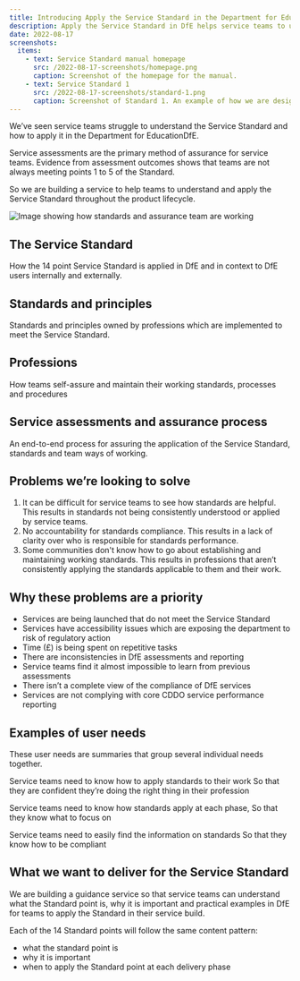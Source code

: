 ```yaml
---
title: Introducing Apply the Service Standard in the Department for Education
description: Apply the Service Standard in DfE helps service teams to understand and apply the 14 point Service Standard in the context of DfE.
date: 2022-08-17
screenshots:
  items:
    - text: Service Standard manual homepage
      src: /2022-08-17-screenshots/homepage.png
      caption: Screenshot of the homepage for the manual.
    - text: Service Standard 1
      src: /2022-08-17-screenshots/standard-1.png
      caption: Screenshot of Standard 1. An example of how we are designing content.
---
```


We’ve seen service teams struggle to understand the Service Standard and how to apply it in the Department for EducationDfE.

Service assessments are the primary method of assurance for service teams. Evidence from assessment outcomes shows that teams are not always meeting points 1 to 5 of the Standard. 

So we are building a service to help teams to understand and apply the Service Standard throughout the product lifecycle.


![Image showing how standards and assurance team are working](/2022-08-17-screenshots/overview.png)

## The Service Standard

How the 14 point Service Standard is applied in DfE and in context to DfE users internally and externally.


## Standards and principles

Standards and principles owned by professions which are implemented to meet the Service Standard.

## Professions

How teams self-assure and maintain their working standards, processes and procedures

## Service assessments and assurance process

An end-to-end process for assuring the application of the Service Standard, standards and team ways of working.

## Problems we’re looking to solve

1. It can be difficult for service teams to see how standards are helpful.
   This results in standards not being consistently understood or applied by service teams.
2. No accountability for standards compliance.
   This results in a lack of clarity over who is responsible for standards performance.
3. Some communities don't know how to go about establishing and maintaining working standards. 
   This results in professions that aren’t consistently applying the standards applicable to them and their work.

## Why these problems are a priority

- Services are being launched that do not meet the Service Standard
- Services have accessibility issues which are exposing the department to risk of regulatory action
- Time (£) is being spent on repetitive tasks 
- There are inconsistencies in DfE assessments and reporting
- Service teams find it almost impossible to learn from previous assessments
- There isn’t a complete view of the compliance of DfE services
- Services are not complying with core CDDO service performance reporting 

## Examples of user needs 

These user needs are summaries that group several individual needs together.

Service teams need to know how to apply standards to their work
So that they are confident they’re doing the right thing in their profession

Service teams need to know how standards apply at each phase,
So that they know what to focus on

Service teams need to easily find the information on standards
So that they know how to be compliant

## What we want to deliver for the Service Standard

We are building a guidance service so that service teams can understand what the Standard point is, why it is important and practical examples in DfE for teams to apply the Standard in their service build.

Each of the 14 Standard points will follow the same content pattern:

- what the standard point is
- why it is important
- when to apply the Standard point at each delivery phase
